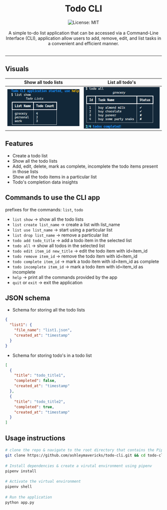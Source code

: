 <div align="center">
<h1 align="center">Todo CLI</h1>
<img alt="License: MIT" src="https://img.shields.io/badge/License-MIT-blue.svg"/><br><br>
A simple to-do list application that can be accessed via a Command-Line Interface (CLI), application allow users to add, remove, edit, and list tasks in a convenient and efficient manner.<br><br>
</div>

---
## Visuals
Show all todo lists | List all todo's
:-------------------------:|:-------------------------:
![](assets/show_todo_lists.png) | ![](assets/list_all_todos.png)

## Features

- Create a todo list
- Show all the todo lists
- Add, edit, delete, mark as complete, incomplete the todo items present in those lists
- Show all the todo items in a particular list
- Todo's completion data insights

## Commands to use the CLI app

prefixes for the commands: `list`, `todo`

- `list show` -> show all the todo lists
- `list create list_name` -> create a list with list_name
- `list use list_name` -> start using a particular list
- `list drop list_name` -> remove a particular list
- `todo add todo_title` -> add a todo item in the selected list
- `todo all` -> show all todos in the selected list
- `todo edit item_id new_title` -> edit the todo item with id=item_id
- `todo remove item_id` -> remove the todo item with id=item_id
- `todo complete item_id` -> mark a todo item with id=item_id as complete
- `todo incomplete item_id` -> mark a todo item with id=item_id as incomplete
- `help` -> print all the commands provided by the app
- `quit` or `exit` -> exit the application

## JSON schema

- Schema for storing all the todo lists

```JSON
{
  "list1": {
    "file_name": "list1.json",
    "created_at": "timestamp"
  }
}
```
- Schema for storing todo's in a todo list
```JSON
[
  {
    "title": "todo_title1",
    "completed": false,
    "created_at": "timestamp"
  },
  {
    "title": "todo_title2",
    "completed": true,
    "created_at": "timestamp"
  }
]
```

## Usage instructions
```bash
# clone the repo & navigate to the root directory that contains the Pipfile
git clone https://github.com/ashleymavericks/todo-cli.git && cd todo-cli

# Install dependencies & create a virutal environment using pipenv
pipenv install

# Activate the virtual environment
pipenv shell

# Run the application
python app.py
```